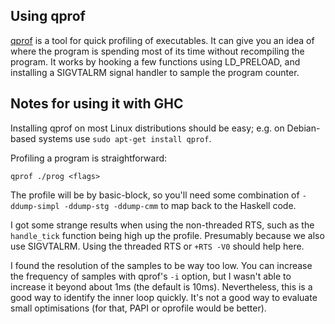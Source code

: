 ## Using qprof



[
qprof](http://www.hpl.hp.com/research/linux/qprof/) is a tool for quick profiling of executables.  It can give you an idea of where the program is spending most of its time without recompiling the program.  It works by hooking a few functions using LD\_PRELOAD, and installing a SIGVTALRM signal handler to sample the program counter.


## Notes for using it with GHC



Installing qprof on most Linux distributions should be easy; e.g. on Debian-based systems use `sudo apt-get install qprof`.



Profiling a program is straightforward:


```wiki
qprof ./prog <flags>
```


The profile will be by basic-block, so you'll need some combination of `-ddump-simpl -ddump-stg -ddump-cmm` to map back to the Haskell code.



I got some strange results when using the non-threaded RTS, such as the `handle_tick` function being high up the profile. Presumably because we also use SIGVTALRM.  Using the threaded RTS or `+RTS -V0` should help here.



I found the resolution of the samples to be way too low.  You can increase the frequency of samples with qprof's `-i` option, but I wasn't able to increase it beyond about 1ms (the default is 10ms).  Nevertheless, this is a good way to identify the inner loop quickly.  It's not a good way to evaluate small optimisations (for that, PAPI or oprofile would be better).


